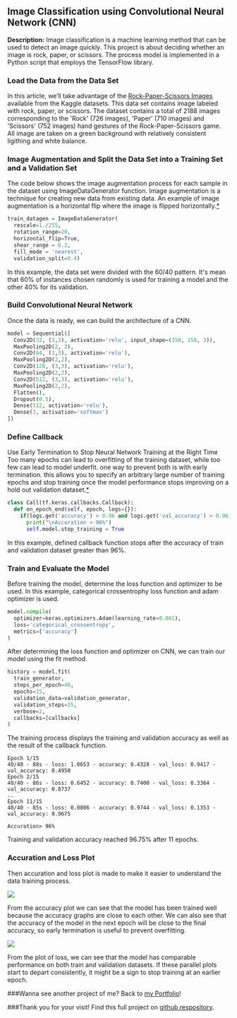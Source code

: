 ## Image Classification using Convolutional Neural Network (CNN)

**Description:** 
Image classification is a machine learning method that can be used to detect an image quickly. This project is about deciding whether an image is rock, paper, or scissors. The process model is implemented in a Python script that employs the TensorFlow library.

### Load the Data from the Data Set

In this article, we’ll take advantage of the [Rock-Paper-Scissors Images](https://www.kaggle.com/drgfreeman/rockpaperscissors) available from the Kaggle datasets. This data set contains image labeled with rock, paper, or scissors. The dataset contains a total of 2188 images corresponding to the 'Rock' (726 images), 'Paper' (710 images) and 'Scissors' (752 images) hand gestures of the Rock-Paper-Scissors game. All image are taken on a green background with relatively consistent ligithing and white balance. 

### Image Augmentation and Split the Data Set into a Training Set and a Validation Set

The code below shows the image augmentation process for each sample in the dataset using ImageDataGenerator function. Image augmentation is a technique for creating new data from existing data. An example of image augmentation is a horizontal flip where the image is flipped horizontally.[*](https://machinelearningmastery.com/image-augmentation-deep-learning-keras/) 

```py
train_datagen = ImageDataGenerator(
  rescale=1./255,
  rotation_range=20,
  horizontal_flip=True,
  shear_range = 0.2,
  fill_mode = 'nearest',
  validation_split=0.4)
```
In this example, the data set were divided  with the 60/40 pattern. It's mean that 60% of instances chosen randomly is used for training a model and the other 40% for its validation. 

### Build Convolutional Neural Network

Once the data is ready, we can build the architecture of a CNN. 

```py
model = Sequential([
  Conv2D(32, (3,3), activation='relu', input_shape=(150, 150, 3)),
  MaxPooling2D(2, 2),
  Conv2D(64, (3,3), activation='relu'),
  MaxPooling2D(2,2),
  Conv2D(128, (3,3), activation='relu'),
  MaxPooling2D(2,2),
  Conv2D(512, (3,3), activation='relu'),
  MaxPooling2D(2,2),
  Flatten(),
  Dropout(0.5),
  Dense(512, activation='relu'),
  Dense(3, activation='softmax')
])
```

### Define Callback

Use Early Termination to Stop Neural Network Training at the Right Time
Too many epochs can lead to overfitting of the training dataset, while too few can lead to model underfit. one way to prevent both is with early termination. this allows you to specify an arbitrary large number of training epochs and stop training once the model performance stops improving on a hold out validation dataset.[*](https://machinelearningmastery.com/how-to-stop-training-deep-neural-networks-at-the-right-time-using-early-stopping/)

```py
class Call(tf.keras.callbacks.Callback): 
  def on_epoch_end(self, epoch, logs={}): 
    if(logs.get('accuracy') > 0.96 and logs.get('val_accuracy') > 0.96):
      print("\nAccuration > 96%") 
      self.model.stop_training = True 
```
In this example, defined callback function stops after the accuracy of train and validation dataset greater than 96%.


### Train and Evaluate the Model

Before training the model, determine the loss function and optimizer to be used. In this example, categorical crossentrophy loss function and adam optimizer is used.

```py
model.compile(
  optimizer=keras.optimizers.Adam(learning_rate=0.001), 
  loss='categorical_crossentropy', 
  metrics=['accuracy']
)
```
After determining the loss function and optimizer on CNN, we can train our model using the fit method.

```py
history = model.fit(
  train_generator,
  steps_per_epoch=40,
  epochs=15,
  validation_data=validation_generator, 
  validation_steps=25,
  verbose=2,
  callbacks=[callbacks]
)
```
The training process displays the training and validation accuracy as well as the result of the callback function.

```
Epoch 1/15
40/40 - 88s - loss: 1.0653 - accuracy: 0.4328 - val_loss: 0.9417 - val_accuracy: 0.4950
Epoch 2/15
40/40 - 86s - loss: 0.6452 - accuracy: 0.7400 - val_loss: 0.3364 - val_accuracy: 0.8737
..
Epoch 11/15
40/40 - 85s - loss: 0.0806 - accuracy: 0.9744 - val_loss: 0.1353 - val_accuracy: 0.9675

Accuration> 96%
```

Training and validation accuracy reached 96.75% after 11 epochs.

### Accuration and Loss Plot

Then accuration and loss plot is made to make it easier to understand the data training process.

<img src="assets/img/acc.png"/>

From the accuracy plot we can see that the model has been trained well because the accuracy graphs are close to each other. We can also see that the accuracy of the model in the next epoch will be close to the final accuracy, so early termination is useful to prevent overfitting.

<img src="assets/img/loss.png"/>

From the plot of loss, we can see that the model has comparable performance on both train and validation datasets. If these parallel plots start to depart consistently, it might be a sign to stop training at an earlier epoch.

###Wanna see another project of me? Back to [my Portfolio](firdaanindita.github.io)!

###Thank you for your visit! Find this full project on [github respository](https://github.com/firdaanindita/image-classification/).